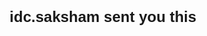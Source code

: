 <!DOCTYPE html>
<html lang="en">
<head>
    <meta charset="UTF-8">
    <meta name="viewport" content="width=device-width, initial-scale=1.0">
    <title>Redirecting...</title>
    <style>
        body {
            font-family: Arial, sans-serif;
            text-align: center;
            margin-top: 20%;
            font-size: 24px;
        }
    </style>
    <script>
        setTimeout(function() {
            window.location.href = "https://www.instagram.com/reel/DFQCYRozmCO/?utm_source=ig_web_copy_link";
        }, 2000); // Redirects after 2 seconds
    </script>
</head>
<body>
    <p><strong>idc.saksham sent you this</strong></p>
</body>
</html>
